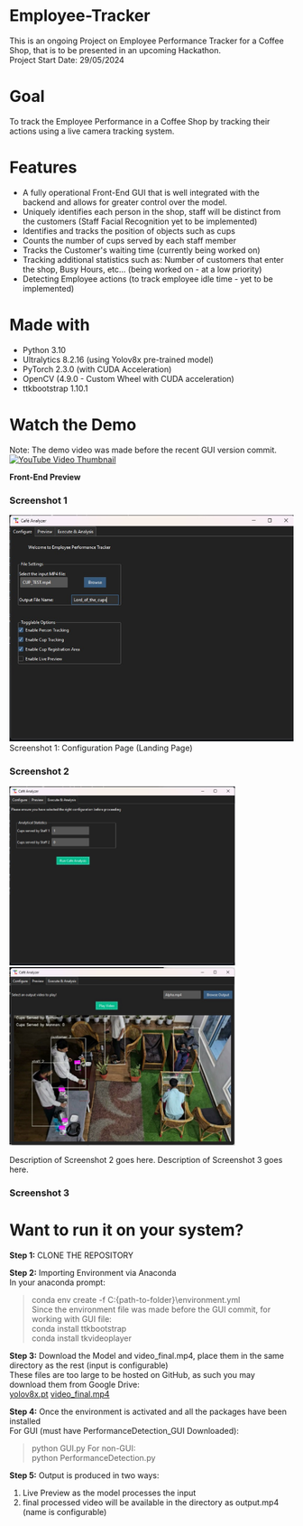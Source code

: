 # Employee-Tracker
This is an ongoing Project on Employee Performance Tracker for a Coffee Shop, that is to be presented in an upcoming Hackathon.  
Project Start Date: 29/05/2024

# Goal
To track the Employee Performance in a Coffee Shop by tracking their actions using a live camera tracking system.

# Features
- A fully operational Front-End GUI that is well integrated with the backend and allows for greater control over the model. 
- Uniquely identifies each person in the shop, staff will be distinct from the customers (Staff Facial Recognition yet to be implemented)
- Identifies and tracks the position of objects such as cups
- Counts the number of cups served by each staff member
- Tracks the Customer's waiting time (currently being worked on)
- Tracking additional statistics such as: Number of customers that enter the shop, Busy Hours, etc... (being worked on - at a low priority)
- Detecting Employee actions (to track employee idle time - yet to be implemented)

# Made with
- Python 3.10
- Ultralytics 8.2.16 (using Yolov8x pre-trained model)
- PyTorch 2.3.0 (with CUDA Acceleration)
- OpenCV (4.9.0 - Custom Wheel with CUDA acceleration)
- ttkbootstrap 1.10.1

# Watch the Demo
Note: The demo video was made before the recent GUI version commit.  
[![YouTube Video Thumbnail](https://img.youtube.com/vi/Unz3vQvvyyA/0.jpg)](https://www.youtube.com/watch?v=Unz3vQvvyyA)  
  
**Front-End Preview**    
### Screenshot 1
<img src="screenshots/Configure_Page.jpg" alt="Configure Page" width="720"/>
Screenshot 1: Configuration Page (Landing Page)  

### Screenshot 2
<p float="left">
  <img src="screenshots/Execute_Page.jpg" alt="Execute Page" width="400"/>
  <img src="screenshots/Preview_Page.jpg" alt="Preview Page" width="400"/>
</p>
Description of Screenshot 2 goes here.            Description of Screenshot 3 goes here.


### Screenshot 3
<p float="left">

</p>



# Want to run it on your system?
**Step 1:** CLONE THE REPOSITORY    

**Step 2:** Importing Environment via Anaconda  
In your anaconda prompt:
> conda env create -f C:\{path-to-folder}\environment.yml   
Since the environment file was made before the GUI commit, for working with GUI file:  
> conda install ttkbootstrap  
> conda install tkvideoplayer

**Step 3:** Download the Model and video_final.mp4, place them in the same directory as the rest (input is configurable)    
These files are too large to be hosted on GitHub, as such you may download them from Google Drive:  
[yolov8x.pt]([https://drive.google.com/file/d/[your_file_ID]/view?usp=sharing](https://drive.google.com/file/d/1poPRHELrva2kPEiNSCT0M46ylor09qkp/view?usp=drive_link))  
[video_final.mp4](https://drive.google.com/file/d/1NMe1PYvQRwKvTMMGMHDIK4cUheWa_rKT/view?usp=sharing)  

**Step 4:** Once the environment is activated and all the packages have been installed  
For GUI (must have PerformanceDetection_GUI Downloaded):
> python GUI.py
For non-GUI:  
> python PerformanceDetection.py

**Step 5:** Output is produced in two ways:  
1) Live Preview as the model processes the input
2) final processed video will be available in the directory as output.mp4 (name is configurable)
